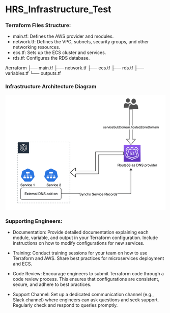 # HRS_Infrastructure_Test

### Terraform Files Structure:
* main.tf: Defines the AWS provider and modules.
* network.tf: Defines the VPC, subnets, security groups, and other networking resources.
* ecs.tf: Sets up the ECS cluster and services.
* rds.tf: Configures the RDS database.

/terraform
  ├── main.tf
  ├── network.tf
  ├── ecs.tf
  ├── rds.tf
  ├── variables.tf
  └── outputs.tf

### Infrastructure Architecture Diagram
![AWS Architecture](aws_arch.png)

### Supporting Engineers:
* Documentation: Provide detailed documentation explaining each module, variable, and output in your Terraform configuration. Include instructions on how to modify configurations for new services.

* Training: Conduct training sessions for your team on how to use Terraform and AWS. Share best practices for microservices deployment and ECS.

* Code Review: Encourage engineers to submit Terraform code through a code review process. This ensures that configurations are consistent, secure, and adhere to best practices.

* Support Channel: Set up a dedicated communication channel (e.g., Slack channel) where engineers can ask questions and seek support. Regularly check and respond to queries promptly.
